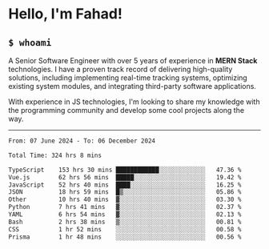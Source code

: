 <h1>Hello, I'm Fahad!</h1>

<h2><code>$ whoami</code></h2>

A Senior Software Engineer with over 5 years of experience in **MERN Stack** technologies. I have a proven track record of delivering high-quality solutions, including implementing real-time tracking systems, optimizing existing system modules, and integrating third-party software applications.

With experience in JS technologies, I'm looking to share my knowledge with the programming community and develop some cool projects along the way.

---

<!--START_SECTION:waka-->

```txt
From: 07 June 2024 - To: 06 December 2024

Total Time: 324 hrs 8 mins

TypeScript    153 hrs 30 mins ████████████░░░░░░░░░░░░░   47.36 %
Vue.js        62 hrs 56 mins  █████░░░░░░░░░░░░░░░░░░░░   19.42 %
JavaScript    52 hrs 40 mins  ████░░░░░░░░░░░░░░░░░░░░░   16.25 %
JSON          18 hrs 59 mins  █▒░░░░░░░░░░░░░░░░░░░░░░░   05.86 %
Other         10 hrs 40 mins  ▓░░░░░░░░░░░░░░░░░░░░░░░░   03.30 %
Python        7 hrs 41 mins   ▓░░░░░░░░░░░░░░░░░░░░░░░░   02.37 %
YAML          6 hrs 54 mins   ▓░░░░░░░░░░░░░░░░░░░░░░░░   02.13 %
Bash          2 hrs 38 mins   ▒░░░░░░░░░░░░░░░░░░░░░░░░   00.81 %
CSS           1 hr 52 mins    ░░░░░░░░░░░░░░░░░░░░░░░░░   00.58 %
Prisma        1 hr 48 mins    ░░░░░░░░░░░░░░░░░░░░░░░░░   00.56 %
```

<!--END_SECTION:waka-->

<!--
**heyFahad/heyFahad** is a ✨ _special_ ✨ repository because its `README.md` (this file) appears on your GitHub profile.

Here are some ideas to get you started:

- 🔭 I’m currently working on ...
- 🌱 I’m currently learning ...
- 👯 I’m looking to collaborate on ...
- 🤔 I’m looking for help with ...
- 💬 Ask me about ...
- 📫 How to reach me: ...
- 😄 Pronouns: ...
- ⚡ Fun fact: ...
-->
